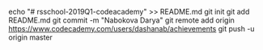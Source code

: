 echo "# rsschool-2019Q1-codeacademy" >> README.md
git init
git add README.md
git commit -m "Nabokova Darya"
git remote add origin https://www.codecademy.com/users/dashanab/achievements
git push -u origin master
